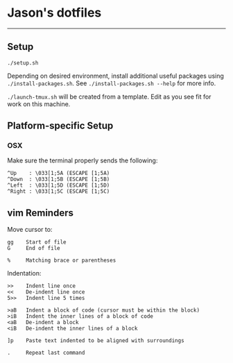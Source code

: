 # Jason's dotfiles
------------------

## Setup

```
./setup.sh
```

Depending on desired environment, install additional useful packages using `./install-packages.sh`.
See `./install-packages.sh --help` for more info.

`./launch-tmux.sh` will be created from a template. Edit as you see fit for work on this machine.

## Platform-specific Setup

### OSX

Make sure the terminal properly sends the following:
```
^Up    : \033[1;5A (ESCAPE [1;5A)
^Down  : \033[1;5B (ESCAPE [1;5B)
^Left  : \033[1;5D (ESCAPE [1;5D)
^Right : \033[1;5C (ESCAPE [1;5C)
```

## vim Reminders

Move cursor to:
```
gg    Start of file
G     End of file

%     Matching brace or parentheses
```

Indentation:
```
>>    Indent line once
<<    De-indent line once
5>>   Indent line 5 times

>aB   Indent a block of code (cursor must be within the block)
>iB   Indent the inner lines of a block of code
<aB   De-indent a block
<iB   De-indent the inner lines of a block

]p    Paste text indented to be aligned with surroundings

.     Repeat last command
```
